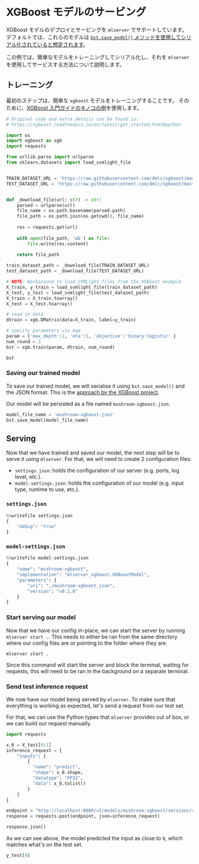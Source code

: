 <!--
# Serving XGBoost models

Out of the box, `mlserver` supports the deployment and serving of `xgboost` models.
By default, it will assume that these models have been [serialised using the `bst.save_model()` method](https://xgboost.readthedocs.io/en/latest/tutorials/saving_model.html).

In this example, we will cover how we can train and serialise a simple model, to then serve it using `mlserver`.

## Training

The first step will be to train a simple `xgboost` model.
For that, we will use the [mushrooms example from the `xgboost` Getting Started guide](https://xgboost.readthedocs.io/en/latest/get_started.html#python).
-->

# XGBoost モデルのサービング

XGBoost モデルのデプロイとサービングを `mlserver` でサポートしています。
デフォルトでは、これらのモデルは [`bst.save_model()` メソッドを使用してシリアル化されていると想定されます](https://xgboost.readthedocs.io/en/latest/tutorials/saving_model.html)。

この例では、簡単なモデルをトレーニングしてシリアル化し、それを `mlserver` を使用してサービスする方法について説明します。

## トレーニング

最初のステップは、簡単な `xgboost` モデルをトレーニングすることです。
そのために、[XGBoost 入門ガイドのキノコの例](https://xgboost.readthedocs.io/en/latest/get_started.html#python)を使用します。


```python
# Original code and extra details can be found in:
# https://xgboost.readthedocs.io/en/latest/get_started.html#python

import os
import xgboost as xgb
import requests

from urllib.parse import urlparse
from sklearn.datasets import load_svmlight_file


TRAIN_DATASET_URL = 'https://raw.githubusercontent.com/dmlc/xgboost/master/demo/data/agaricus.txt.train'
TEST_DATASET_URL = 'https://raw.githubusercontent.com/dmlc/xgboost/master/demo/data/agaricus.txt.test'


def _download_file(url: str) -> str:
    parsed = urlparse(url)
    file_name = os.path.basename(parsed.path)
    file_path = os.path.join(os.getcwd(), file_name)
    
    res = requests.get(url)
    
    with open(file_path, 'wb') as file:
        file.write(res.content)
    
    return file_path

train_dataset_path = _download_file(TRAIN_DATASET_URL)
test_dataset_path = _download_file(TEST_DATASET_URL)

# NOTE: Workaround to load SVMLight files from the XGBoost example
X_train, y_train = load_svmlight_file(train_dataset_path)
X_test, y_test = load_svmlight_file(test_dataset_path)
X_train = X_train.toarray()
X_test = X_test.toarray()

# read in data
dtrain = xgb.DMatrix(data=X_train, label=y_train)

# specify parameters via map
param = {'max_depth':2, 'eta':1, 'objective':'binary:logistic' }
num_round = 2
bst = xgb.train(param, dtrain, num_round)

bst
```

### Saving our trained model

To save our trained model, we will serialise it using `bst.save_model()` and the JSON format.
This is the [approach by the XGBoost project](https://xgboost.readthedocs.io/en/latest/tutorials/saving_model.html).

Our model will be persisted as a file named `mushroom-xgboost.json`.


```python
model_file_name = 'mushroom-xgboost.json'
bst.save_model(model_file_name)
```

## Serving

Now that we have trained and saved our model, the next step will be to serve it using `mlserver`. 
For that, we will need to create 2 configuration files: 

- `settings.json`: holds the configuration of our server (e.g. ports, log level, etc.).
- `model-settings.json`: holds the configuration of our model (e.g. input type, runtime to use, etc.).

### `settings.json`


```python
%%writefile settings.json
{
    "debug": "true"
}
```

### `model-settings.json`


```python
%%writefile model-settings.json
{
    "name": "mushroom-xgboost",
    "implementation": "mlserver_xgboost.XGBoostModel",
    "parameters": {
        "uri": "./mushroom-xgboost.json",
        "version": "v0.1.0"
    }
}
```

### Start serving our model

Now that we have our config in-place, we can start the server by running `mlserver start .`. This needs to either be ran from the same directory where our config files are or pointing to the folder where they are.

```shell
mlserver start .
```

Since this command will start the server and block the terminal, waiting for requests, this will need to be ran in the background on a separate terminal.

### Send test inference request

We now have our model being served by `mlserver`.
To make sure that everything is working as expected, let's send a request from our test set.

For that, we can use the Python types that `mlserver` provides out of box, or we can build our request manually.


```python
import requests

x_0 = X_test[0:1]
inference_request = {
    "inputs": [
        {
          "name": "predict",
          "shape": x_0.shape,
          "datatype": "FP32",
          "data": x_0.tolist()
        }
    ]
}

endpoint = "http://localhost:8080/v2/models/mushroom-xgboost/versions/v0.1.0/infer"
response = requests.post(endpoint, json=inference_request)

response.json()
```

As we can see above, the model predicted the input as close to `0`, which matches what's on the test set.


```python
y_test[0]
```


```python

```
